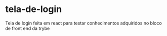 # tela-de-login
Tela de login feita em react para testar conhecimentos adquiridos no bloco de front end da trybe
